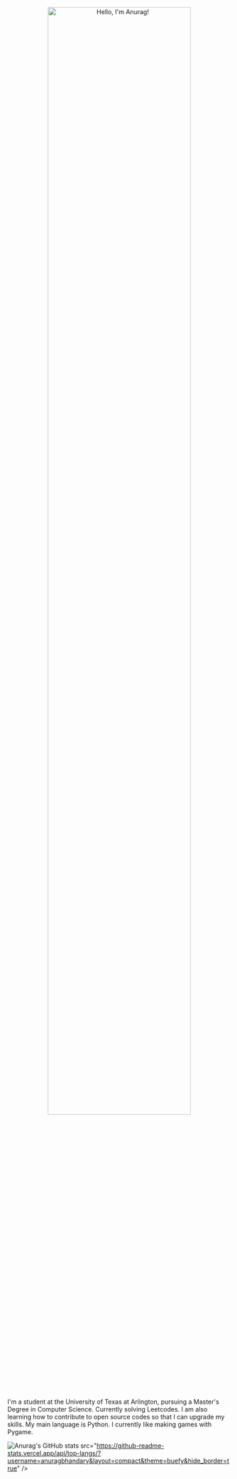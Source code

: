 <p align="center"><a href="https://anuraghazra.github.io"><img width="80%" alt="Hello, I'm Anurag!" src="./assets/gh-readme-header.png" /></a></p>

I'm a student at the University of Texas at Arlington, pursuing a Master's Degree in Computer Science.
Currently solving Leetcodes.
I am also learning how to contribute to open source codes so that I can upgrade my skills.
My main language is Python. I currently like making games with Pygame.

![Anurag's GitHub stats](https://github-readme-stats.vercel.app/api?username=anuragbhandary&theme=transparent)
src="https://github-readme-stats.vercel.app/api/top-langs/?username=anuragbhandary&layout=compact&theme=buefy&hide_border=true" /></a>
